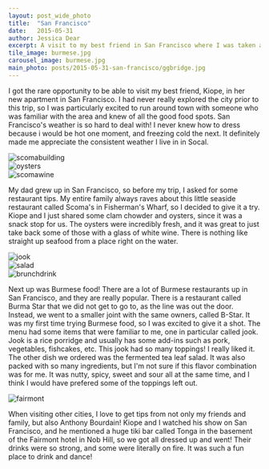 ```yaml
---
layout: post_wide_photo
title:  "San Francisco"
date:   2015-05-31
author: Jessica Dear
excerpt: A visit to my best friend in San Francisco where I was taken all around town to site see and eat and drink at all kinds of great places! 
tile_image: burmese.jpg
carousel_image: burmese.jpg
main_photo: posts/2015-05-31-san-francisco/ggbridge.jpg
---
```


<p>I got the rare opportunity to be able to visit my best friend, Kiope, in her new apartment in San Francisco. I had never really explored the city prior to this trip, so I was particularly excited to run around town with someone who was familiar with the area and knew of all the good food spots. San Francisco's weather is so hard to deal with! I never knew how to dress because i would be hot one moment, and freezing cold the next. It definitely made me appreciate the consistent weather I live in in Socal.</p>

<div class="row row-no-padding">
<div class="col-sm-4"><img class="img-responsive" alt="scomabuilding" src="/images/posts/2015-05-31-san-francisco/scomabuilding.jpg" /></div>
<div class="col-sm-4"><img class="img-responsive" alt="oysters" src="/images/posts/2015-05-31-san-francisco/scomas.jpg" /></div>
<div class="col-sm-4"><img class="img-responsive" alt="scomawine" src="/images/posts/2015-05-31-san-francisco/scomawine.jpg" />
</div>
</div>

<p>My dad grew up in San Francisco, so before my trip, I asked for some restaurant tips. My entire family always raves about this little seaside restaurant called Scoma's in Fisherman's Wharf, so I decided to give it a try. Kiope and I just shared some clam chowder and oysters, since it was a snack stop for us. The oysters were incredibly fresh, and it was great to just take back some of those with a glass of white wine. There is nothing like straight up seafood from a place right on the water.</p>

<div class="row row-no-padding">
<div class="col-sm-4"><img class="img-responsive" alt="jook" src="/images/posts/2015-05-31-san-francisco/jook.jpg" /></div>
<div class="col-sm-4"><img class="img-responsive" alt="salad" src="/images/posts/2015-05-31-san-francisco/burmese3.jpg" /></div>
<div class="col-sm-4"><img class="img-responsive" alt="brunchdrink" src="/images/posts/2015-05-31-san-francisco/brunchdrink.jpg" />
</div>
</div>

<p>Next up was Burmese food! There are a lot of Burmese restaurants up in San Francisco, and they are really popular. There is a restaurant called Burma Star that we did not get to go to, as the line was out the door. Instead, we went to a smaller joint with the same owners, called B-Star. It was my first time trying Burmese food, so I was excited to give it a shot. The menu had some items that were familiar to me, one in particular called jook. Jook is a rice porridge and usually has some add-ins such as pork, vegetables, fishcakes, etc. This jook had so many toppings! I really liked it. The other dish we ordered was the fermented tea leaf salad. It was also packed with so many ingredients, but I'm not sure if this flavor combination was for me. It was nutty, spicy, sweet and sour all at the same time, and I think I would have prefered some of the toppings left out.</p>

<img class="wide-photo" alt="fairmont" src="/images/posts/2015-05-31-san-francisco/fairmont.jpg" />

<p>When visiting other cities, I love to get tips from not only my friends and family, but also Anthony Bourdain! Kiope and I watched his show on San Francisco, and he mentioned a huge tiki bar called Tonga in the basement of the Fairmont hotel in Nob Hill, so we got all dressed up and went! Their drinks were so strong, and some were literally on fire. It was such a fun place to drink and dance!</p>


